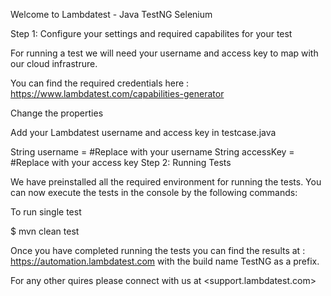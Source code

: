 Welcome to Lambdatest - Java TestNG Selenium

Step 1: Configure your settings and required capabilites for your test

For running a test we will need your username and access key to map with our cloud infrastrure.

You can find the required credentials here : https://www.lambdatest.com/capabilities-generator

Change the properties

Add your Lambdatest username and access key in testcase.java

String username = <YOUR LT_USERNAME> #Replace with your username
String accessKey = <YOUR LT_ACCESS_KEY> #Replace with your access key
Step 2: Running Tests

We have preinstalled all the required environment for running the tests. You can now execute the tests in the console by the following commands:

To run single test

$ mvn clean test

Once you have completed running the tests you can find the results at : https://automation.lambdatest.com with the build name TestNG as a prefix.

For any other quires please connect with us at <support.lambdatest.com>
